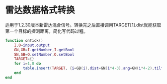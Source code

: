 # 雷达数据格式转换

适用于1.2.30版本新雷达混合信号。转换完之后直接调用TARGET[1].dist就能获取第一个目标的探测距离，简化写代码过程。

```lua
function onTick()
	I,O=input,output
	GN,GB=I.getNumber,I.getBool
	SN,SB=O.setNumber,O.setBool
	TARGET={}
	for i=1,8 do
		table.insert(TARGET, {i=GB(i),dist=GN(i*4-3),ang=GN(i*4-2),tilt=GN(i*4-1),time=GN(i*4)})
	end
end
```
